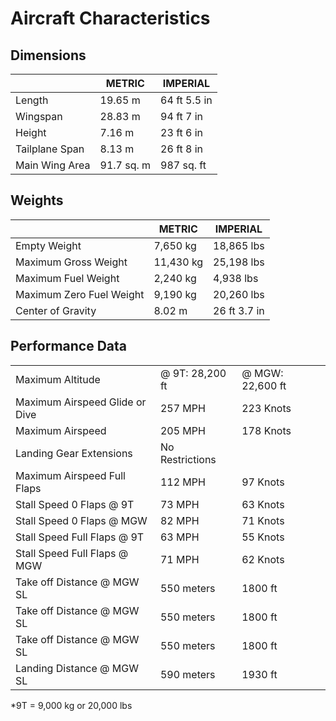 # Aircraft Characteristics

## Dimensions

|                | METRIC     | IMPERIAL     |
|----------------|------------|--------------|
| Length         | 19.65 m    | 64 ft 5.5 in |
| Wingspan       | 28.83 m    | 94 ft 7 in   |
| Height         | 7.16 m     | 23 ft 6 in   | 
| Tailplane Span | 8.13 m     | 26 ft 8 in   | 
| Main Wing Area | 91.7 sq. m | 987 sq. ft   | 


## Weights

|                          | METRIC    | IMPERIAL     |
|--------------------------|-----------|--------------|
| Empty Weight             | 7,650 kg  | 18,865 lbs   |
| Maximum Gross Weight     | 11,430 kg | 25,198 lbs   |
| Maximum Fuel Weight      | 2,240 kg  | 4,938 lbs    | 
| Maximum Zero Fuel Weight | 9,190 kg  | 20,260 lbs   | 
| Center of Gravity        | 8.02 m    | 26 ft 3.7 in | 


## Performance Data

|                                |                 |                  |
|--------------------------------|-----------------|------------------|
| Maximum Altitude               | @ 9T: 28,200 ft | @ MGW: 22,600 ft |
| Maximum Airspeed Glide or Dive | 257 MPH         | 223 Knots        |
| Maximum Airspeed               | 205 MPH         | 178 Knots        |
| Landing Gear Extensions        | No Restrictions |                  |
| Maximum Airspeed Full Flaps    | 112 MPH         | 97 Knots         |
| Stall Speed 0 Flaps @ 9T       | 73 MPH          | 63 Knots         |
| Stall Speed 0 Flaps @ MGW      | 82 MPH          | 71 Knots         |
| Stall Speed Full Flaps @ 9T    | 63 MPH          | 55 Knots         |
| Stall Speed Full Flaps @ MGW   | 71 MPH          | 62 Knots         |
| Take off Distance @ MGW SL     | 550 meters      | 1800 ft          |
| Take off Distance @ MGW SL     | 550 meters      | 1800 ft          |
| Take off Distance @ MGW SL     | 550 meters      | 1800 ft          |
| Landing Distance @ MGW SL      | 590 meters      | 1930 ft          |

*9T = 9,000 kg or 20,000 lbs 